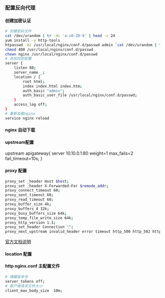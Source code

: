 ### 配置反向代理
#### 创建加密认证
```bash
# 创建密码文件
cat /dev/urandom | tr -dc 'a-zA-Z0-9' | head -c 24
yum install -y http-tools
htpasswd -bc /usr/local/nginx/conf.d/passwd admin `cat /dev/urandom | tr -dc 'a-zA-Z0-9' | head -c 24`
chmod 400 /usr/local/nginx/conf.d/passwd
chown nginx /usr/local/nginx/conf.d/passwd
# 添加加密配置
server {
    listen 80;
    server_name _;
    location / {
        root html;
        index index.html index.htm;
        auth_basic "admin";
        auth_basic_user_file /usr/local/nginx/conf.d/passwd;
    }
    access_log off;
}
# 重新加载nginx
service nginx reload
```
#### nginx 自动下载

#### upstream配置
upstream apigateway{
    server 10.10.0.1:80 weight=1 max_fails=2 fail_timeout=10s;
}
#### proxy 配置
```bash
proxy_set _header Host $host;
proxy_set _header X-Forwarded-For $remode_addr;
proxy_connect_timeout 60;
proxy_sent_timeout 60;
proxy_read_timeout 60;
proxy_buffer_size 4k;
proxy_buffers 4 32k;
proxy_busy_buffers_size 64k;
proxy_temp_file_write_size 64k;
proxy_http_version 1.1;
proxy_set_header Connection "";
proxy_next_upstream invalid_header error timeout http_500 http_502 http_503 http_504;
```
[官方文档说明](http://nginx.org/en/docs/http/ngx_http_proxy_module.html)

#### location 配置
#### http nginx.conf 主配置文件
```bash
# 掩藏版本号
server_tokens off;
# 客户端请求文件大小
client_max_body_size  10m;
```










